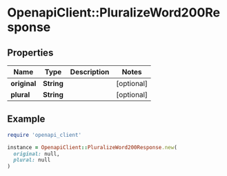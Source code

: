 # OpenapiClient::PluralizeWord200Response

## Properties

| Name | Type | Description | Notes |
| ---- | ---- | ----------- | ----- |
| **original** | **String** |  | [optional] |
| **plural** | **String** |  | [optional] |

## Example

```ruby
require 'openapi_client'

instance = OpenapiClient::PluralizeWord200Response.new(
  original: null,
  plural: null
)
```

